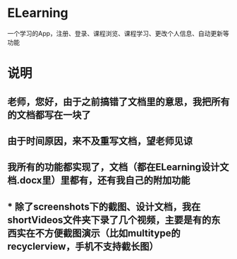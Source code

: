 # ELearning
一个学习的App，注册、登录、课程浏览、课程学习、更改个人信息、自动更新等功能


# 说明
## 老师，您好，由于之前搞错了文档里的意思，我把所有的文档都写在一块了 ##
## 由于时间原因，来不及重写文档，望老师见谅 ##
## 我所有的功能都实现了，文档（都在ELearning设计文档.docx里）里都有，还有我自己的附加功能 ##
## * 除了screenshots下的截图、设计文档，我在shortVideos文件夹下录了几个视频，主要是有的东西实在不方便截图演示（比如multitype的recyclerview，手机不支持截长图）  ##